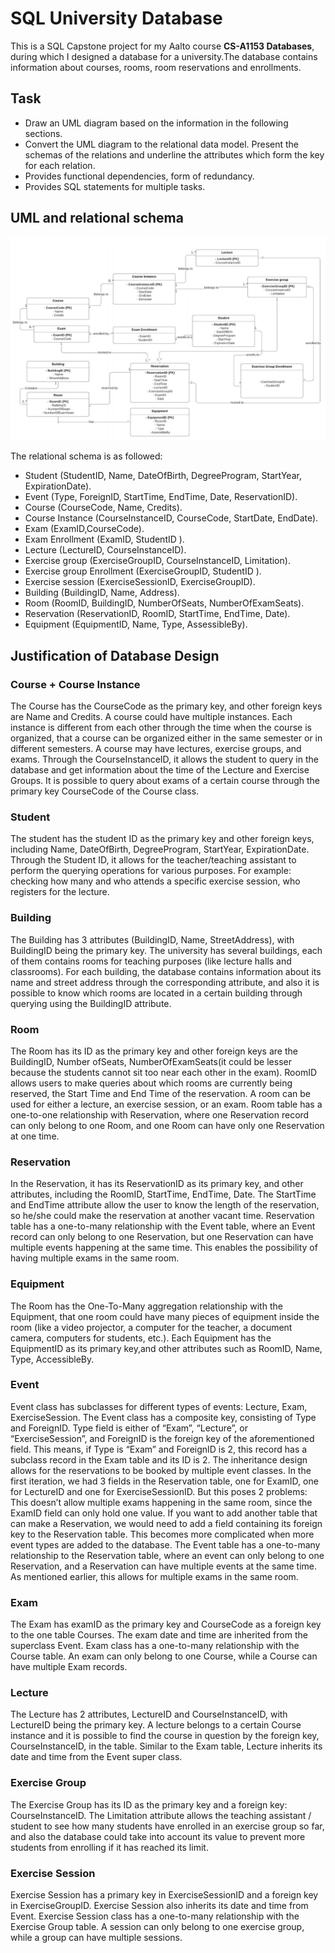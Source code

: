 # SQL University Database

This is a SQL Capstone project for my Aalto course **CS-A1153 Databases**, during which I designed a database for a university.The database contains information about courses, rooms, room reservations and enrollments.

## Task
- Draw an UML diagram based on the information in the following sections.
- Convert the UML diagram to the relational data model. Present the schemas of the relations and underline the attributes which form the key for each relation.
- Provides functional dependencies, form of redundancy.
- Provides SQL statements for multiple tasks.

## UML and relational schema

<img src="../images/UML_university.png?raw=true"/>

The relational schema is as followed:
- Student (StudentID, Name, DateOfBirth, DegreeProgram, StartYear, 
                     ExpirationDate).
- Event (Type, ForeignID, StartTime, EndTime, Date, ReservationID).
- Course (CourseCode, Name, Credits).
- Course Instance (CourseInstanceID, CourseCode, StartDate, EndDate).
- Exam (ExamID,CourseCode).
- Exam Enrollment (ExamID, StudentID ).
- Lecture (LectureID, CourseInstanceID).
- Exercise group (ExerciseGroupID, CourseInstanceID, Limitation).
- Exercise group Enrollment (ExerciseGroupID, StudentID ).
- Exercise session (ExerciseSessionID, ExerciseGroupID).
- Building (BuildingID, Name, Address).
- Room (RoomID, BuildingID, NumberOfSeats, NumberOfExamSeats).
- Reservation (ReservationID, RoomID, StartTime, EndTime, Date).
- Equipment (EquipmentID, Name, Type, AssessibleBy).

## Justification of Database Design

### Course + Course Instance
The Course has the CourseCode as the primary key, and other foreign keys are Name and Credits. A course could have multiple instances. Each instance is different from each other through the time when the course is organized, that a course can be organized either in the same semester or in different semesters. A course may have lectures, exercise groups, and exams. Through the CourseInstanceID, it allows the student to query in the database and get information about the time of the Lecture and Exercise Groups. It is possible to query about exams of a certain course through the primary key CourseCode of the Course class.

### Student
The student has the student ID as the primary key and other foreign keys, including Name, DateOfBirth, DegreeProgram, StartYear, ExpirationDate. Through the Student ID, it allows for the teacher/teaching assistant to perform the querying operations for various purposes. For example: checking how many and who attends a specific exercise session, who registers for the lecture. 

### Building
The Building has 3 attributes (BuildingID, Name, StreetAddress), with BuildingID being the primary key. The university has several buildings, each of them contains rooms for teaching purposes (like lecture halls and classrooms). For each building, the database contains information about its name and street address through the corresponding attribute, and also it is possible to know which rooms are located in a certain building through querying using the BuildingID attribute. 

### Room 
The Room has its ID as the primary key and other foreign keys are the BuildingID, Number ofSeats, NumberOfExamSeats(it could be lesser because the students cannot sit too near each other in the exam). RoomID allows users to make queries about which rooms are currently being reserved, the Start Time and End Time of the reservation. A room can be used for either a lecture, an exercise session, or an exam. Room table has a one-to-one relationship with Reservation, where one Reservation record can only belong to one Room, and one Room can have only one Reservation at one time.

### Reservation
In the Reservation, it has its ReservationID as its primary key, and other attributes, including the RoomID, StartTime, EndTime, Date. The StartTime and EndTime attribute allow the user to know the length of the reservation, so he/she could make the reservation at another vacant time. Reservation table has a one-to-many relationship with the Event table, where an Event record can only belong to one Reservation, but one Reservation can have multiple events happening at the same time. This enables the possibility of having multiple exams in the same room.

### Equipment
The Room has the One-To-Many aggregation relationship with the Equipment, that one room could have many pieces of equipment inside the room (like a video projector, a computer for the teacher, a document camera, computers for students, etc.). Each Equipment has the EquipmentID as its primary key,and other attributes such as RoomID, Name, Type, AccessibleBy.


### Event
Event class has subclasses for different types of events: Lecture, Exam, ExerciseSession. The Event class has a composite key, consisting of Type and ForeignID. Type field is either of “Exam”, “Lecture”, or “ExerciseSession”, and ForeignID is the foreign key of the aforementioned field. This means, if Type is “Exam” and ForeignID is 2, this record has a subclass record in the Exam table and its ID is 2.
The inheritance design allows for the reservations to be booked by multiple event classes. In the first iteration, we had 3 fields in the Reservation table, one for ExamID, one for LectureID and one for ExerciseSessionID. But this poses 2 problems:
This doesn’t allow multiple exams happening in the same room, since the ExamID field can only hold one value.
If you want to add another table that can make a Reservation, we would need to add a field containing its foreign key to the Reservation table. This becomes more complicated when more event types are added to the database.
The Event table has a one-to-many relationship to the Reservation table, where an event can only belong to one Reservation, and a Reservation can have multiple events at the same time. As mentioned earlier, this allows for multiple exams in the same room.


### Exam
The Exam has examID as the primary key and CourseCode as a foreign key to the one table Courses. The exam date and time are inherited from the superclass Event.
Exam class has a one-to-many relationship with the Course table. An exam can only belong to one Course, while a Course can have multiple Exam records.

### Lecture
The Lecture has 2 attributes, LectureID and CourseInstanceID, with LectureID being the primary key.  A lecture belongs to a certain Course instance and it is possible to find the course in question by the foreign key, CourseInstanceID, in the table. Similar to the Exam table, Lecture inherits its date and time from the Event super class.

### Exercise Group
The Exercise Group has its ID as the primary key and a foreign key: CourseInstanceID. The Limitation attribute allows the teaching assistant / student to see how many students have enrolled in an exercise group so far, and also the database could take into account its value to prevent more students from enrolling if it has reached its limit. 

### Exercise Session
Exercise Session has a primary key in ExerciseSessionID and a foreign key in ExerciseGroupID. Exercise Session also inherits its date and time from Event. Exercise Session class has a one-to-many relationship with the Exercise Group table. A session can only belong to one exercise group, while a group can have multiple sessions.

